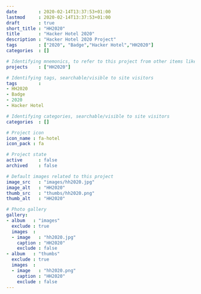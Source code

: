 ```yaml
---
date        : 2020-02-14T13:37:53+01:00
lastmod     : 2020-02-14T13:37:53+01:00
draft       : true
short_title : "HH2020"
title       : "Hacker Hotel 2020"
description : "Hacker Hotel 2020 Project"
tags        : ["2020", "Badge","Hacker Hotel","HH2020"]
categories  : []

# Identifying mnemonics, to refer to this project from other items like blogs, etc.
projects    : ["HH2020"]

# Identifying tags, searchable/visible to site visitors
tags        :
- HH2020
- Badge
- 2020
- Hacker Hotel

# Identifying categories, searchable/visible to site visitors
categories  : []

# Project icon
icon_name : fa-hotel
icon_pack : fa

# Project state
active      : false
archived    : false

# Default images related to this project
image_src   : "images/hh2020.jpg"
image_alt   : "HH2020"
thumb_src   : "thumbs/hh2020.png"
thumb_alt   : "HH2020"

# Photo gallery
gallery:
- album   : "images"
  exclude : true
  images  :
  - image   : "hh2020.jpg"
    caption : "HH2020"
    exclude : false
- album   : "thumbs"
  exclude : true
  images  :
  - image   : "hh2020.png"
    caption : "HH2020"
    exclude : false
---
```

